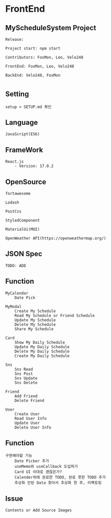 # FrontEnd

## MyScheduleSystem Project

`
    Release:
`

`
    Project start: npm start
`

`
    Contributors: FoxMon, Leo, Velo248
`

`
    FrontEnd: FoxMon, Leo, Velo248
`

`
    BackEnd: Velo248, FoxMon
`

#

## Setting

    setup > SETUP.md 확인

## Language

    JavaScript(ES6)

## FrameWork

    React.js
        - Version: 17.0.2

## OpenSource

    fortawesome

    Lodash

    PostCss

    StyledComponent

    MaterialUi(MUI)

    OpenWeather API(https://openweathermap.org/)

## JSON Spec

`
    TODO: ADD
`

## Function

    MyCalendar
        Date Pick

    MyModal
        Create My Schedule
        Read My Schedule or Friend Schedule
        Update My Schedule
        Delete My Schedule
        Share My Schedule

    Card
        Show My Daily Schedule
        Update My Daily Schedule
        Delete My Daily Schedule
        Create My Daily Schedule

    Sns
        Sns Read
        Sns Post
        Sns Update
        Sns Delete

    Friend
        Add Friend
        Delete Friend

    User
        Create User
        Read User Info
        Update User
        Delete User Info

## Function
    구현해야할 기능
        Date Picker 추가
        useMemo와 useCallback 도입하기
        Card UI 이대로 괜찮은가?
        Calender위에 완료한 TODO, 완료 못한 TODO 추가
        추상화 안된 Data 찾아서 추상화 한 후, 리팩토링


## Issue

`
    Contents or Add Source Images
`